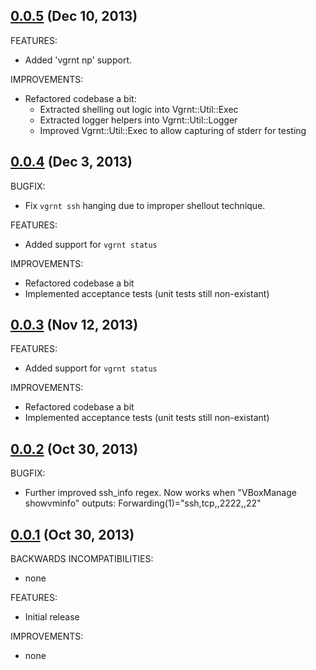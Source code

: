 ## [0.0.5](https://github.com/dergachev/vagrant/compare/v0.0.4...v0.0.5) (Dec 10, 2013)

FEATURES:

  - Added 'vgrnt np' support.

IMPROVEMENTS:

  - Refactored codebase a bit:
    - Extracted shelling out logic into Vgrnt::Util::Exec
    - Extracted logger helpers into Vgrnt::Util::Logger
    - Improved Vgrnt::Util::Exec to allow capturing of stderr for testing

## [0.0.4](https://github.com/dergachev/vagrant/compare/v0.0.3...v0.0.4) (Dec 3, 2013)

BUGFIX:

  - Fix `vgrnt ssh` hanging due to improper shellout technique.

FEATURES:

  - Added support for `vgrnt status`

IMPROVEMENTS:

  - Refactored codebase a bit
  - Implemented acceptance tests (unit tests still non-existant)

## [0.0.3](https://github.com/dergachev/vagrant/compare/v0.0.2...v0.0.3) (Nov 12, 2013)

FEATURES:

  - Added support for `vgrnt status`

IMPROVEMENTS:

  - Refactored codebase a bit
  - Implemented acceptance tests (unit tests still non-existant)

## [0.0.2](https://github.com/dergachev/vagrant/compare/v0.0.1...v0.0.2) (Oct 30, 2013)

BUGFIX:

  - Further improved ssh_info regex. Now works when "VBoxManage showvminfo" outputs: Forwarding(1)="ssh,tcp,,2222,,22"

## [0.0.1](https://github.com/dergachev/vgrnt/commits/v0.0.1) (Oct 30, 2013)

BACKWARDS INCOMPATIBILITIES:

  - none

FEATURES:

  - Initial release

IMPROVEMENTS:

  - none
